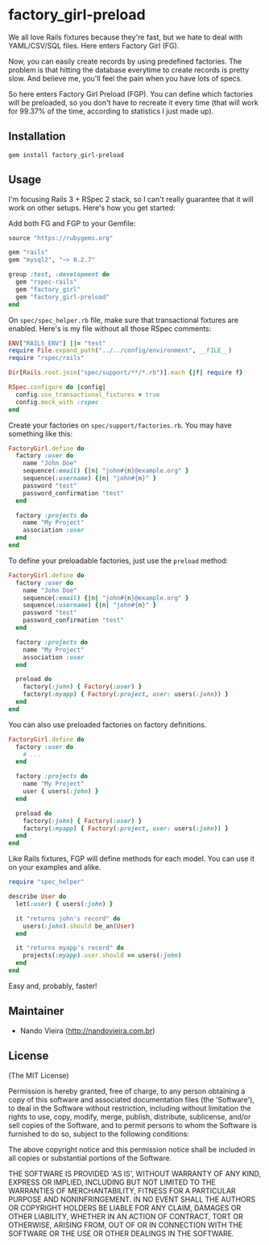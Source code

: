 # factory_girl-preload

We all love Rails fixtures because they're fast, but we hate to deal with YAML/CSV/SQL files. Here enters Factory Girl (FG).

Now, you can easily create records by using predefined factories. The problem is that hitting the database everytime to create records is pretty slow. And believe me, you'll feel the pain when you have lots of specs.

So here enters Factory Girl Preload (FGP). You can define which factories will be preloaded, so you don't have to recreate it every time (that will work for 99.37% of the time, according to statistics I just made up).

## Installation

    gem install factory_girl-preload

## Usage

I'm focusing Rails 3 + RSpec 2 stack, so I can't really guarantee that it will work on other setups. Here's how you get started:

Add both FG and FGP to your Gemfile:

```ruby
source "https://rubygems.org"

gem "rails"
gem "mysql2", "~> 0.2.7"

group :test, :development do
  gem "rspec-rails"
  gem "factory_girl"
  gem "factory_girl-preload"
end
```

On `spec/spec_helper.rb` file, make sure that transactional fixtures are enabled. Here's is my file without all those RSpec comments:

```ruby
ENV["RAILS_ENV"] ||= "test"
require File.expand_path("../../config/environment", __FILE__)
require "rspec/rails"

Dir[Rails.root.join("spec/support/**/*.rb")].each {|f| require f}

RSpec.configure do |config|
  config.use_transactional_fixtures = true
  config.mock_with :rspec
end
```

Create your factories on `spec/support/factories.rb`. You may have something like this:

```ruby
FactoryGirl.define do
  factory :user do
    name "John Doe"
    sequence(:email) {|n| "john#{n}@example.org" }
    sequence(:username) {|n| "john#{n}" }
    password "test"
    password_confirmation "test"
  end

  factory :projects do
    name "My Project"
    association :user
  end
end
```

To define your preloadable factories, just use the `preload` method:

```ruby
FactoryGirl.define do
  factory :user do
    name "John Doe"
    sequence(:email) {|n| "john#{n}@example.org" }
    sequence(:username) {|n| "john#{n}" }
    password "test"
    password_confirmation "test"
  end

  factory :projects do
    name "My Project"
    association :user
  end

  preload do
    factory(:john) { Factory(:user) }
    factory(:myapp) { Factory(:project, user: users(:john)) }
  end
end
```

You can also use preloaded factories on factory definitions.

```ruby
FactoryGirl.define do
  factory :user do
    # ...
  end

  factory :projects do
    name "My Project"
    user { users(:john) }
  end

  preload do
    factory(:john) { Factory(:user) }
    factory(:myapp) { Factory(:project, user: users(:john)) }
  end
end
```

Like Rails fixtures, FGP will define methods for each model. You can use it on your examples and alike.

```ruby
require "spec_helper"

describe User do
  let(:user) { users(:john) }

  it "returns john's record" do
    users(:john).should be_an(User)
  end

  it "returns myapp's record" do
    projects(:myapp).user.should == users(:john)
  end
end
```

Easy and, probably, faster!

## Maintainer

* Nando Vieira (http://nandovieira.com.br)

## License

(The MIT License)

Permission is hereby granted, free of charge, to any person obtaining
a copy of this software and associated documentation files (the
'Software'), to deal in the Software without restriction, including
without limitation the rights to use, copy, modify, merge, publish,
distribute, sublicense, and/or sell copies of the Software, and to
permit persons to whom the Software is furnished to do so, subject to
the following conditions:

The above copyright notice and this permission notice shall be
included in all copies or substantial portions of the Software.

THE SOFTWARE IS PROVIDED 'AS IS', WITHOUT WARRANTY OF ANY KIND,
EXPRESS OR IMPLIED, INCLUDING BUT NOT LIMITED TO THE WARRANTIES OF
MERCHANTABILITY, FITNESS FOR A PARTICULAR PURPOSE AND NONINFRINGEMENT.
IN NO EVENT SHALL THE AUTHORS OR COPYRIGHT HOLDERS BE LIABLE FOR ANY
CLAIM, DAMAGES OR OTHER LIABILITY, WHETHER IN AN ACTION OF CONTRACT,
TORT OR OTHERWISE, ARISING FROM, OUT OF OR IN CONNECTION WITH THE
SOFTWARE OR THE USE OR OTHER DEALINGS IN THE SOFTWARE.
